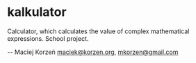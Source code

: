 kalkulator
==========

Calculator, which calculates the value of complex mathematical expressions. School project.

-- 
Maciej Korzeń
<maciek@korzen.org>, <mkorzen@gmail.com>
